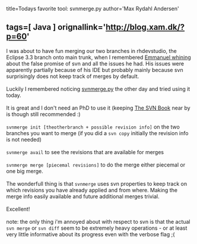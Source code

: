 title=Todays favorite tool: svnmerge.py
author='Max Rydahl Andersen'

tags=[ Java ]
orignallink='http://blog.xam.dk/?p=60'
---
<div><p>I was about to have fun merging our two branches in rhdevstudio, the Eclipse 3.3 branch onto main trunk, when I remembered <a href="http://blog.emmanuelbernard.com/2007/02/svn-false-promises.html">Emmanuel whining </a> about the false promise of svn and all the issues he had. His issues were apparently partially because of his IDE but probably mainly because svn surprisingly does not keep track of merges by default.
<br><br>
Luckily I remembered noticing <a href="http://www.orcaware.com/svn/wiki/Svnmerge.py">svnmerge.py</a> the other day and tried using it today.
<br><br>
It is great and I don't need an PhD to use it (keeping <a href="http://svnbook.red-bean.com/">The SVN Book</a> near by is though still recommended :)
<br><br><code>svnmerge init [theotherbranch + possible revision info]</code> on the two branches you want to merge (if you did a <code>svn copy</code> initially the revision info is not needed)
<br><br><code>svnmerge avail</code> to see the revisions that are available for merges
<br><br><code>svnmerge merge [piecemal revisions]</code> to do the merge either piecemal or one big merge.
<br><br>
The wonderfull thing is that <code>svnmerge</code> uses svn properties to keep track on which revisions you have already applied and from where.
Making the merge info easily available and future additional merges trivial.
<br><br>
Excellent!
<br><br>
note: the only thing i'm annoyed about with respect to svn is that the actual <code>svn merge</code> or <code>svn diff</code> seem to be extremely heavy operations - or at least very little informative about its progress even with the verbose flag ;(
<br><br><br><br></p></div>

